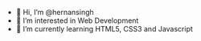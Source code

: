 - 👋 Hi, I’m @hernansingh
- 👀 I’m interested in Web Development
- 🌱 I’m currently learning HTML5, CSS3 and Javascript
